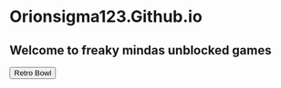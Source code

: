 <H1>Orionsigma123.Github.io</H1>
<h2>Welcome to freaky mindas unblocked games</h2>
<button>Retro Bowl</button>
